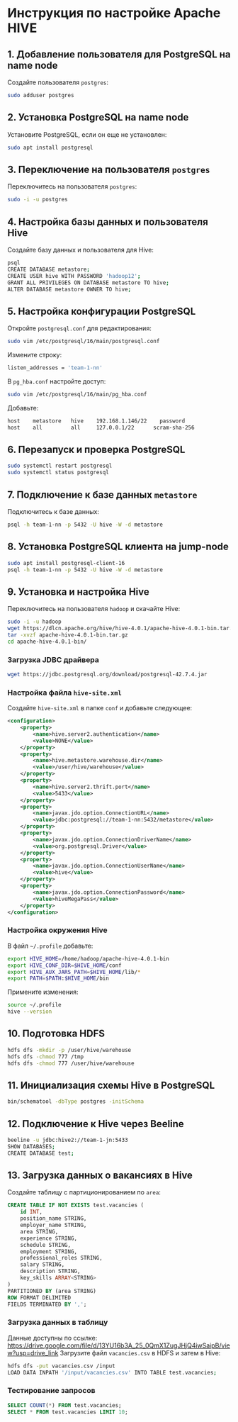 
# Инструкция по настройке Apache HIVE

## 1. Добавление пользователя для PostgreSQL на name node
Создайте пользователя `postgres`:
```bash
sudo adduser postgres
```

## 2. Установка PostgreSQL на name node
Установите PostgreSQL, если он еще не установлен:
```bash
sudo apt install postgresql
```

## 3. Переключение на пользователя `postgres`
Переключитесь на пользователя `postgres`:
```bash
sudo -i -u postgres
```

## 4. Настройка базы данных и пользователя Hive
Создайте базу данных и пользователя для Hive:
```bash
psql
CREATE DATABASE metastore;
CREATE USER hive WITH PASSWORD 'hadoop12';
GRANT ALL PRIVILEGES ON DATABASE metastore TO hive;
ALTER DATABASE metastore OWNER TO hive;
```

## 5. Настройка конфигурации PostgreSQL
Откройте `postgresql.conf` для редактирования:
```bash
sudo vim /etc/postgresql/16/main/postgresql.conf
```
Измените строку:
```bash
listen_addresses = 'team-1-nn'
```

В `pg_hba.conf` настройте доступ:
```bash
sudo vim /etc/postgresql/16/main/pg_hba.conf
```
Добавьте:
```bash
host    metastore   hive    192.168.1.146/22    password
host    all         all     127.0.0.1/22      scram-sha-256
```

## 6. Перезапуск и проверка PostgreSQL
```bash
sudo systemctl restart postgresql
sudo systemctl status postgresql
```

## 7. Подключение к базе данных `metastore`
Подключитесь к базе данных:
```bash
psql -h team-1-nn -p 5432 -U hive -W -d metastore
```

## 8. Установка PostgreSQL клиента на jump-node
```bash
sudo apt install postgresql-client-16
psql -h team-1-nn -p 5432 -U hive -W -d metastore
```

## 9. Установка и настройка Hive
Переключитесь на пользователя `hadoop` и скачайте Hive:
```bash
sudo -i -u hadoop
wget https://dlcn.apache.org/hive/hive-4.0.1/apache-hive-4.0.1-bin.tar.gz
tar -xvzf apache-hive-4.0.1-bin.tar.gz
cd apache-hive-4.0.1-bin/
```

### Загрузка JDBC драйвера
```bash
wget https://jdbc.postgresql.org/download/postgresql-42.7.4.jar
```

### Настройка файла `hive-site.xml`
Создайте `hive-site.xml` в папке `conf` и добавьте следующее:
```xml
<configuration>
    <property>
        <name>hive.server2.authentication</name>
        <value>NONE</value>
    </property>
    <property>
        <name>hive.metastore.warehouse.dir</name>
        <value>/user/hive/warehouse</value>
    </property>
    <property>
        <name>hive.server2.thrift.port</name>
        <value>5433</value>
    </property>
    <property>
        <name>javax.jdo.option.ConnectionURL</name>
        <value>jdbc:postgresql://team-1-nn:5432/metastore</value>
    </property>
    <property>
        <name>javax.jdo.option.ConnectionDriverName</name>
        <value>org.postgresql.Driver</value>
    </property>
    <property>
        <name>javax.jdo.option.ConnectionUserName</name>
        <value>hive</value>
    </property>
    <property>
        <name>javax.jdo.option.ConnectionPassword</name>
        <value>hiveMegaPass</value>
    </property>
</configuration>
```

### Настройка окружения Hive
В файл `~/.profile` добавьте:
```bash
export HIVE_HOME=/home/hadoop/apache-hive-4.0.1-bin
export HIVE_CONF_DIR=$HIVE_HOME/conf
export HIVE_AUX_JARS_PATH=$HIVE_HOME/lib/*
export PATH=$PATH:$HIVE_HOME/bin
```
Примените изменения:
```bash
source ~/.profile
hive --version
```

## 10. Подготовка HDFS
```bash
hdfs dfs -mkdir -p /user/hive/warehouse
hdfs dfs -chmod 777 /tmp
hdfs dfs -chmod 777 /user/hive/warehouse
```

## 11. Инициализация схемы Hive в PostgreSQL
```bash
bin/schematool -dbType postgres -initSchema
```

## 12. Подключение к Hive через Beeline
```bash
beeline -u jdbc:hive2://team-1-jn:5433
SHOW DATABASES;
CREATE DATABASE test;
```

## 13. Загрузка данных о вакансиях в Hive
Создайте таблицу с партиционированием по `area`:
```sql
CREATE TABLE IF NOT EXISTS test.vacancies (
    id INT,
    position_name STRING,
    employer_name STRING,
    area STRING,
    experience STRING,
    schedule STRING,
    employment STRING,
    professional_roles STRING,
    salary STRING,
    description STRING,
    key_skills ARRAY<STRING>
)
PARTITIONED BY (area STRING)
ROW FORMAT DELIMITED
FIELDS TERMINATED BY ',';
```

### Загрузка данных в таблицу
Данные доступны по ссылке: https://drive.google.com/file/d/13YU16b3A_25_0QmX1ZugJHjQ4iwSaipB/view?usp=drive_link
Загрузите файл `vacancies.csv` в HDFS и затем в Hive:
```bash
hdfs dfs -put vacancies.csv /input
LOAD DATA INPATH '/input/vacancies.csv' INTO TABLE test.vacancies;
```

### Тестирование запросов
```sql
SELECT COUNT(*) FROM test.vacancies;
SELECT * FROM test.vacancies LIMIT 10;
```
